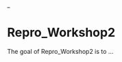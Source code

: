_
# Repro_Workshop2

<!-- badges: start -->
<!-- badges: end -->

The goal of Repro_Workshop2 is to ...

